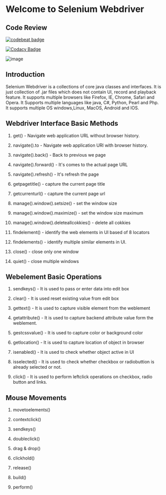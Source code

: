 # Welcome to Selenium Webdriver 

## Code Review

<a href="https://codebeat.co/projects/github-com-selenium-auto-selenium-webdriver-master"><img alt="codebeat badge" src="https://codebeat.co/badges/d05e25d6-7a85-4659-bc0a-d2f5eb3d8ffe" /></a>

[![Codacy Badge](https://api.codacy.com/project/badge/Grade/4741cfc49429440f9f9b17990cdcbbf5)](https://www.codacy.com/manual/Java-Squad/Selenium-Webdriver?utm_source=github.com&amp;utm_medium=referral&amp;utm_content=Selenium-Auto/Selenium-Webdriver&amp;utm_campaign=Badge_Grade)



![image](https://user-images.githubusercontent.com/34743233/66368705-ea8dec00-e9b6-11e9-8cc6-cdb6877acacd.png)



## Introduction

Selenium Webdriver is a collections of core java classes and interfaces. It is just collection of .jar files which does not contain UI, record and playback feature. It supports multiple browsers like Firefox, IE, Chrome, Safari and Opera. It Supports multiple languages like java, C#, Python, Pearl and Php. It supports multiple OS windows,Linux, MacOS, Android and IOS.  



## Webdriver  Interface Basic Methods


1. get() - Navigate web application URL without browser history.

2. navigate().to - Navigate web application URl with browser history.

3. navigate().back() - Back to previous we page

4. navigate().forward() - It's comes to the actual page URL

5. navigate().refresh() - It's refresh the page  

6. getpagetitle() - capture the current page title 

7. getcurrenturl() - capture the current page url

8. manage().window().setsize() - set the window size

9. manage().window().maximize() - set the window size maximum

10. manage().window().deleteallcokkies() - delete all cokkies

11. findelement() - identify the web elements in UI based of 8 locators

12. findelements() - identify  multiple similar elements in UI.

13. close() - close only one window

14. quiet() - close multiple windows

## Webelement Basic Operations

1. sendkeys() - It is used to pass or enter data into edit box

2. clear() - It is used reset existing value from edit box

3. gettext() - It is used to capture visible element from the weblement

4. getattribute() - It is used to capture backend attribute value form the weblement.

5. gestcssvalue() - It is used to capture color or background color

6. getlocation() - It is used to capture location of object in browser

7. isenabled() - It is used to check whether object active in UI 

8. isselected() - It is used to check whether checkbox or radiobuttion is already selected or not.

9. click() - It is used to perform leftclick operations on checkbox, radio button and links.

## Mouse Movements
1. movetoelements()

2. contextclick()

3. sendkeys()

4. doubleclick()

5. drag & drop()

6. clickhold()

7. release()

8. build()

9. perform()

